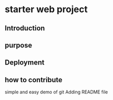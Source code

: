 # starter web project
## Introduction
## purpose
## Deployment
## how to contribute
simple and easy demo of git 
Adding README file
